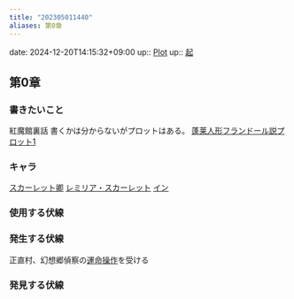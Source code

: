 ```yaml
---
title: "202305011440"
aliases: 第0章
---
```


date: 2024-12-20T14:15:32+09:00
up:: [Plot](202305011441.md)
up:: [起](202305040108.md)

## 第0章
### 書きたいこと
紅魔館裏話
書くかは分からないがプロットはある。
[蓬莱人形フランドール説プロット1](v1/202302212204.md)

### キャラ
[スカーレット卿](202304262312.md)
[レミリア・スカーレット](202304262310.md)
[イン](202304262317.md)

### 使用する伏線

### 発生する伏線
正直村、幻想郷偵察の[運命操作](202305011424.md)を受ける

### 発見する伏線
